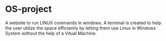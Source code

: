 # OS-project
A website to run LINUX commands in windows. A terminal is created to help the user utilize the space efficiently by letting them use Linux in Windows System without the help of a Vitual Machine. 
